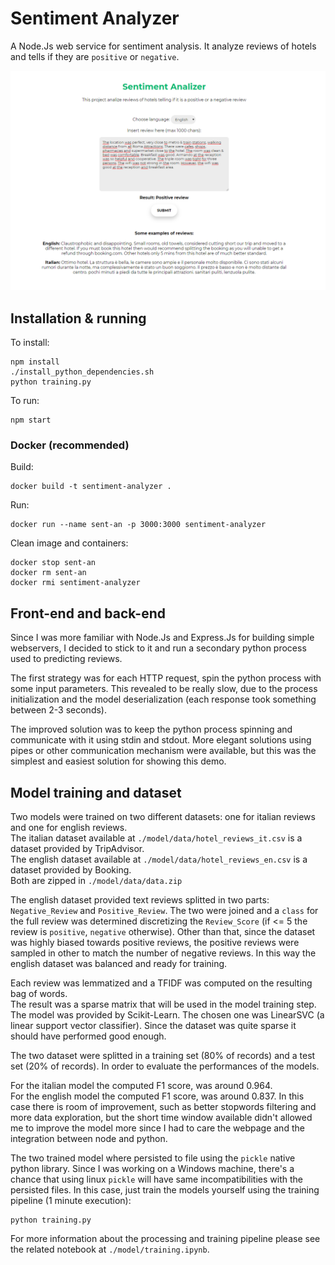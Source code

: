 # Sentiment Analyzer
A Node.Js web service for sentiment analysis. It analyze reviews of hotels and tells if they are `positive` or `negative`.

![Preview](./Screenshot.png)

## Installation & running
To install:
```shell
npm install
./install_python_dependencies.sh
python training.py
```

To run:
```shell
npm start
```

### Docker (recommended)
Build:
```shell
docker build -t sentiment-analyzer .
```
Run:
```shell
docker run --name sent-an -p 3000:3000 sentiment-analyzer
```
Clean image and containers:
```shell
docker stop sent-an
docker rm sent-an
docker rmi sentiment-analyzer
```

## Front-end and back-end
Since I was more familiar with Node.Js and Express.Js for building simple webservers, I decided to stick to it and run a secondary python process used to predicting reviews.

The first strategy was for each HTTP request, spin the python process with some input parameters. This revealed to be really slow, due to the process initialization and the model deserialization (each response took something between 2-3 seconds).

The improved solution was to keep the python process spinning and communicate with it using stdin and stdout. More elegant solutions using pipes or other communication mechanism were available, but this was the simplest and easiest solution for showing this demo.

## Model training and dataset

Two models were trained on two different datasets: one for italian reviews and one for english reviews.  
The italian dataset available at `./model/data/hotel_reviews_it.csv` is a dataset provided by TripAdvisor.  
The english dataset available at `./model/data/hotel_reviews_en.csv` is a dataset provided by Booking.  
Both are zipped in `./model/data/data.zip`

The english dataset provided text reviews splitted in two parts: `Negative_Review` and `Positive_Review`.
The two were joined and a `class` for the full review was determined discretizing the `Review_Score` (if <= 5 the review is `positive`, `negative` otherwise).
Other than that, since the dataset was highly biased towards positive reviews, the positive reviews were sampled in other to match the number of negative reviews. In this way the english dataset was balanced and ready for training.

Each review was lemmatized and a TFIDF was computed on the resulting bag of words.  
The result was a sparse matrix that will be used in the model training step.  
The model was provided by Scikit-Learn. The chosen one was LinearSVC (a linear support vector classifier).
Since the dataset was quite sparse it should have performed good enough.

The two dataset were splitted in a training set (80% of records) and a test set (20% of records). In order to evaluate the performances of the models.

For the italian model the computed F1 score, was around 0.964.  
For the english model the computed F1 score, was around 0.837. In this case there is room of improvement, such as better stopwords filtering and more data exploration, but the short time window available didn't allowed me to improve the model more since I had to care the webpage and the integration between node and python.

The two trained model where persisted to file using the `pickle` native python library. Since I was working on a Windows machine, there's a chance that using linux `pickle` will have same incompatibilities with the persisted files. In this case, just train the models yourself using the training pipeline (1 minute execution):
```shell
python training.py
```

For more information about the processing and training pipeline please see the related notebook at `./model/training.ipynb`.
